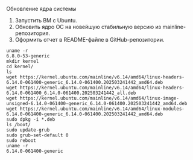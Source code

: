 Обновление ядра системы

1) Запустить ВМ c Ubuntu.
2) Обновить ядро ОС на новейшую стабильную версию из mainline-репозитория.
3) Оформить отчет в README-файле в GitHub-репозитории.

~~~
uname -r
6.8.0-53-generic
mkdir kernel
cd kernel/
ls
wget https://kernel.ubuntu.com/mainline/v6.14/amd64/linux-headers-6.14.0-061400-generic_6.14.0-061400.202503241442_amd64.deb
wget https://kernel.ubuntu.com/mainline/v6.14/amd64/linux-headers-6.14.0-061400_6.14.0-061400.202503241442_all.deb
wget https://kernel.ubuntu.com/mainline/v6.14/amd64/linux-image-unsigned-6.14.0-061400-generic_6.14.0-061400.202503241442_amd64.deb
wget https://kernel.ubuntu.com/mainline/v6.14/amd64/linux-modules-6.14.0-061400-generic_6.14.0-061400.202503241442_amd64.deb
sudo dpkg -i *.deb
ls /boot/
sudo update-grub
sudo grub-set-default 0
sudo reboot
uname -r
6.14.0-061400-generic
~~~


